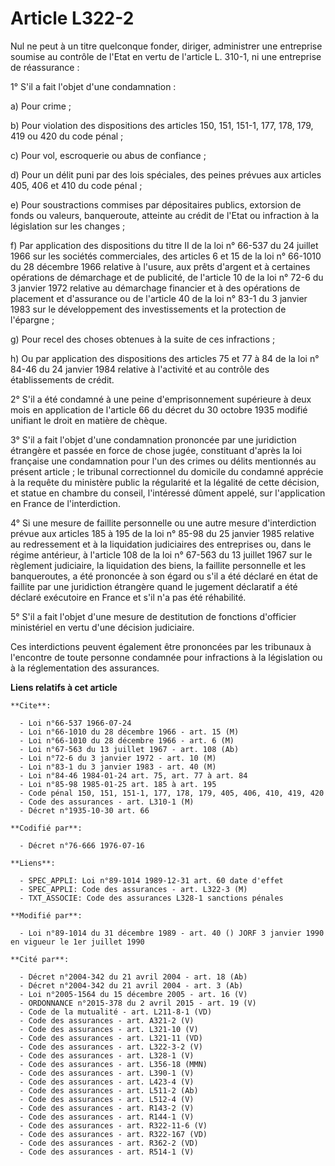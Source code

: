 # Article L322-2

Nul ne peut à un titre quelconque fonder, diriger, administrer une entreprise soumise au contrôle de l'Etat en vertu de
l'article L. 310-1, ni une entreprise de réassurance :

1° S'il a fait l'objet d'une condamnation :

a) Pour crime ;

b) Pour violation des dispositions des articles 150, 151, 151-1, 177, 178, 179, 419 ou 420 du code pénal ;

c) Pour vol, escroquerie ou abus de confiance ;

d) Pour un délit puni par des lois spéciales, des peines prévues aux articles 405, 406 et 410 du code pénal ;

e) Pour soustractions commises par dépositaires publics, extorsion de fonds ou valeurs, banqueroute, atteinte au crédit de
l'Etat ou infraction à la législation sur les changes ;

f) Par application des dispositions du titre II de la loi n° 66-537 du 24 juillet 1966 sur les sociétés commerciales, des
articles 6 et 15 de la loi n° 66-1010 du 28 décembre 1966 relative à l'usure, aux prêts d'argent et à certaines opérations de
démarchage et de publicité, de l'article 10 de la loi n° 72-6 du 3 janvier 1972 relative au démarchage financier et à des
opérations de placement et d'assurance ou de l'article 40 de la loi n° 83-1 du 3 janvier 1983 sur le développement des
investissements et la protection de l'épargne ;

g) Pour recel des choses obtenues à la suite de ces infractions ;

h) Ou par application des dispositions des articles 75 et 77 à 84 de la loi n° 84-46 du 24 janvier 1984 relative à l'activité
et au contrôle des établissements de crédit.

2° S'il a été condamné à une peine d'emprisonnement supérieure à deux mois en application de l'article 66 du décret du 30
octobre 1935 modifié unifiant le droit en matière de chèque.

3° S'il a fait l'objet d'une condamnation prononcée par une juridiction étrangère et passée en force de chose jugée,
constituant d'après la loi française une condamnation pour l'un des crimes ou délits mentionnés au présent article ; le
tribunal correctionnel du domicile du condamné apprécie à la requête du ministère public la régularité et la légalité de
cette décision, et statue en chambre du conseil, l'intéressé dûment appelé, sur l'application en France de l'interdiction.

4° Si une mesure de faillite personnelle ou une autre mesure d'interdiction prévue aux articles 185 à 195 de la loi n° 85-98
du 25 janvier 1985 relative au redressement et à la liquidation judiciaires des entreprises ou, dans le régime antérieur, à
l'article 108 de la loi n° 67-563 du 13 juillet 1967 sur le règlement judiciaire, la liquidation des biens, la faillite
personnelle et les banqueroutes, a été prononcée à son égard ou s'il a été déclaré en état de faillite par une juridiction
étrangère quand le jugement déclaratif a été déclaré exécutoire en France et s'il n'a pas été réhabilité.

5° S'il a fait l'objet d'une mesure de destitution de fonctions d'officier ministériel en vertu d'une décision judiciaire.

Ces interdictions peuvent également être prononcées par les tribunaux à l'encontre de toute personne condamnée pour
infractions à la législation ou à la réglementation des assurances.

**Liens relatifs à cet article**

	**Cite**:

	  - Loi n°66-537 1966-07-24
	  - Loi n°66-1010 du 28 décembre 1966 - art. 15 (M)
	  - Loi n°66-1010 du 28 décembre 1966 - art. 6 (M)
	  - Loi n°67-563 du 13 juillet 1967 - art. 108 (Ab)
	  - Loi n°72-6 du 3 janvier 1972 - art. 10 (M)
	  - Loi n°83-1 du 3 janvier 1983 - art. 40 (M)
	  - Loi n°84-46 1984-01-24 art. 75, art. 77 à art. 84
	  - Loi n°85-98 1985-01-25 art. 185 à art. 195
	  - Code pénal 150, 151, 151-1, 177, 178, 179, 405, 406, 410, 419, 420
	  - Code des assurances - art. L310-1 (M)
	  - Décret n°1935-10-30 art. 66

	**Codifié par**:

	  - Décret n°76-666 1976-07-16

	**Liens**:

	  - SPEC_APPLI: Loi n°89-1014 1989-12-31 art. 60 date d'effet
	  - SPEC_APPLI: Code des assurances - art. L322-3 (M)
	  - TXT_ASSOCIE: Code des assurances L328-1 sanctions pénales

	**Modifié par**:

	  - Loi n°89-1014 du 31 décembre 1989 - art. 40 () JORF 3 janvier 1990 en vigueur le 1er juillet 1990

	**Cité par**:

	  - Décret n°2004-342 du 21 avril 2004 - art. 18 (Ab)
	  - Décret n°2004-342 du 21 avril 2004 - art. 3 (Ab)
	  - Loi n°2005-1564 du 15 décembre 2005 - art. 16 (V)
	  - ORDONNANCE n°2015-378 du 2 avril 2015 - art. 19 (V)
	  - Code de la mutualité - art. L211-8-1 (VD)
	  - Code des assurances - art. A321-2 (V)
	  - Code des assurances - art. L321-10 (V)
	  - Code des assurances - art. L321-11 (VD)
	  - Code des assurances - art. L322-3-2 (V)
	  - Code des assurances - art. L328-1 (V)
	  - Code des assurances - art. L356-18 (MMN)
	  - Code des assurances - art. L390-1 (V)
	  - Code des assurances - art. L423-4 (V)
	  - Code des assurances - art. L511-2 (Ab)
	  - Code des assurances - art. L512-4 (V)
	  - Code des assurances - art. R143-2 (V)
	  - Code des assurances - art. R144-1 (V)
	  - Code des assurances - art. R322-11-6 (V)
	  - Code des assurances - art. R322-167 (VD)
	  - Code des assurances - art. R362-2 (VD)
	  - Code des assurances - art. R514-1 (V)
